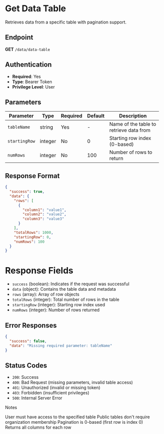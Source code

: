 # Get Data Table

Retrieves data from a specific table with pagination support.

## Endpoint
**GET** `/data/data-table`

## Authentication
- **Required**: Yes
- **Type**: Bearer Token
- **Privilege Level**: User

## Parameters
| Parameter | Type | Required | Default | Description |
|-----------|------|----------|---------|-------------|
| `tableName` | string | Yes | - | Name of the table to retrieve data from |
| `startingRow` | integer | No | 0 | Starting row index (0-based) |
| `numRows` | integer | No | 100 | Number of rows to return |

## Response Format
```json
{
  "success": true,
  "data": {
    "rows": [
      {
        "column1": "value1",
        "column2": "value2",
        "column3": "value3"
      }
    ],
    "totalRows": 1000,
    "startingRow": 0,
    "numRows": 100
  }
}
```

# Response Fields

- ```success``` (boolean): Indicates if the request was successful
- ```data``` (object): Contains the table data and metadata
- ```rows``` (array): Array of row objects
- ```totalRows``` (integer): Total number of rows in the table
- ```startingRow``` (integer): Starting row index used
- ```numRows``` (integer): Number of rows returned


## Error Responses
```json
{
  "success": false,
  "data": "Missing required parameter: tableName"
}
```

## Status Codes

- ```200```: Success
- ```400```: Bad Request (missing parameters, invalid table access)
- ```401```: Unauthorized (invalid or missing token)
- ```403```: Forbidden (insufficient privileges)
- ```500```: Internal Server Error

Notes

User must have access to the specified table
Public tables don't require organization membership
Pagination is 0-based (first row is index 0)
Returns all columns for each row